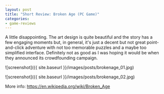 ```yaml
---
layout: post
title: "Short Review: Broken Age (PC Game)"
categories:
- game-reviews
---
```


<p>A little disappointing. The art design is quite beautiful and the story has a few engaging moments but, in general, it's just a decent but not great point-and-click adventure with not too memorable puzzles and a maybe too simplified interface. Definitely not as good as I was hoping it would be when they announced its crowdfounding campaign.</p>


![screenshot]({{ site.baseurl }}/images/posts/brokenage_01.jpg)

![screenshot]({{ site.baseurl }}/images/posts/brokenage_02.jpg)


<p>More info: <a href="https://en.wikipedia.org/wiki/Broken_Age">https://en.wikipedia.org/wiki/Broken_Age</a><p>

